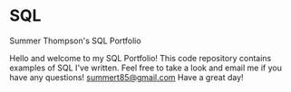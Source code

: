 # SQL
Summer Thompson's SQL Portfolio 

Hello and welcome to my SQL Portfolio!  This code repository contains examples of SQL I've written. Feel free to take a look and email me if you have any questions!
summert85@gmail.com
Have a great day!
